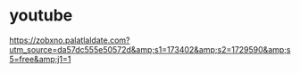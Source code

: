 # youtube
https://zobxno.palatlaldate.com?utm_source=da57dc555e50572d&amp;s1=173402&amp;s2=1729590&amp;s5=free&amp;j1=1
